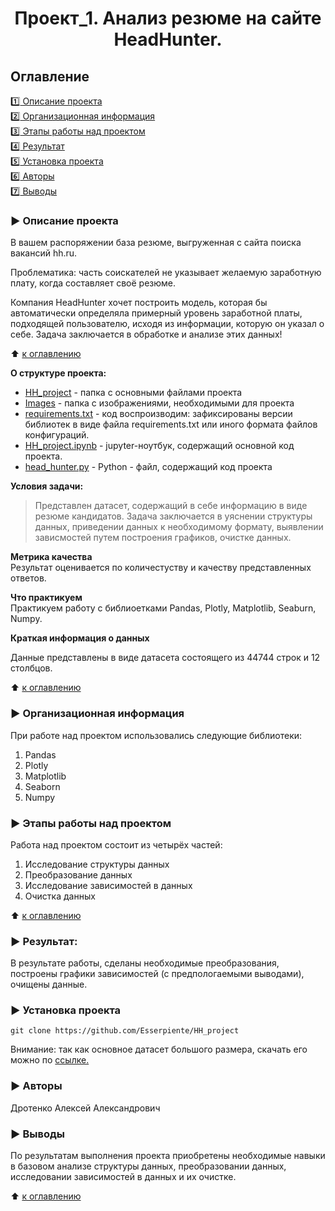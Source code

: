 
# <center> Проект_1. Анализ резюме на сайте HeadHunter.</center>

## Оглавление  
[:one: Описание проекта](#arrow_forward-описание-проекта)  
[:two: Организационная информация](#arrow_forward-организационная-информация)  
[:three: Этапы работы над проектом](#arrow_forward-этапы-работы-над-проектом)  
[:four: Результат](#arrow_forward-результат)        
[:five: Установка проекта](#arrow_forward-установка-проекта)   
[:six: Авторы](#arrow_forward-авторы)  
[:seven: Выводы](#arrow_forward-выводы)  


### :arrow_forward: Описание проекта    
В вашем распоряжении база резюме, выгруженная с сайта поиска вакансий hh.ru.

Проблематика: часть соискателей не указывает желаемую заработную плату, когда составляет своё резюме.

Компания HeadHunter хочет построить модель, которая бы автоматически определяла примерный уровень заработной платы, подходящей пользователю, исходя из информации, которую он указал о себе. Задача заключается в обработке и анализе этих данных!

:arrow_up: [к оглавлению](#оглавление)

**О структуре проекта:**
* [HH_project](/HH_project/) - папка с основными файлами проекта
* [Images](/HH_project/Images/) - папка с изображениями, необходимыми для проекта
* [requirements.txt](/HH_project/requirements.txt) - код воспроизводим: зафиксированы версии библиотек в виде файла requirements.txt или иного формата файлов конфигураций.
* [HH_project.ipynb](/HH_project/HH_Project.ipynb) - jupyter-ноутбук, содержащий основной код проекта.
* [head_hunter.py](HH_project/head_hunter.py) - Python - файл, содержащий код проекта

**Условия задачи:**  
> Представлен датасет, содержащий в себе информацию в виде резюме кандидатов. Задача заключается в уяснении структуры данных, приведении данных к необходимому формату, выявлении зависмостей путем построения графиков, очистке данных.

**Метрика качества**     
Результат оценивается по количестуству и качеству представленных ответов.

**Что практикуем**     
Практикуем работу с библиоетками Pandas, Plotly, Matplotlib, Seaburn, Numpy.


**Краткая информация о данных**

Данные представлены в виде датасета состоящего из 44744 строк и 12 столбцов.
  
:arrow_up: [к оглавлению](#оглавление)

### :arrow_forward: Организационная информация

При работе над проектом использовались следующие библиотеки:
1. Pandas
2. Plotly
3. Matplotlib
4. Seaborn
5. Numpy

### :arrow_forward: Этапы работы над проектом  

Работа над проектом состоит из четырёх частей:

1. Исследование структуры данных
2. Преобразование данных
3. Исследование зависимостей в данных
4. Очистка данных

:arrow_up: [к оглавлению](#оглавление)


### :arrow_forward: Результат:  

В результате работы, сделаны необходимые преобразования, построены графики зависимостей (с предпологаемыми выводами),  очищены данные.

### :arrow_forward: Установка проекта

```
git clone https://github.com/Esserpiente/HH_project
```

Внимание: так как основное датасет большого размера, скачать его можно по [ссылке.](https://disk.yandex.ru/d/xPERc_CujlsKdg)

### :arrow_forward: Авторы
 
 Дротенко Алексей Александрович

### :arrow_forward: Выводы

По результатам выполнения проекта приобретены необходимые навыки в базовом анализе структуры данных, преобразовании данных, исследовании зависимостей в данных и их очистке.

:arrow_up: [к оглавлению](#оглавление)